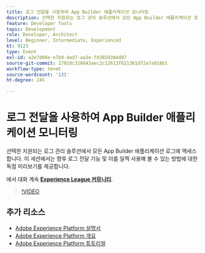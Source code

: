 ```yaml
---
title: 로그 전달을 사용하여 App Builder 애플리케이션 모니터링
description: 선택한 지원되는 로그 관리 솔루션에서 모든 App Builder 애플리케이션 로그에 액세스합니다. 이 세션에서는 향후 로그 전달 기능 및 이를 일찍 사용해 볼 수 있는 방법에 대한 독점 미리보기를 제공합니다.
feature: Developer Tools
topic: Development
role: Developer, Architect
level: Beginner, Intermediate, Experienced
kt: 9123
type: Event
exl-id: a2e7d00e-e7b9-4ad7-aa3e-fd3850384d07
source-git-commit: 1792dc318643aec2c12613f621361d72a7a918b1
workflow-type: tm+mt
source-wordcount: '131'
ht-degree: 24%

---
```


# 로그 전달을 사용하여 App Builder 애플리케이션 모니터링

선택한 지원되는 로그 관리 솔루션에서 모든 App Builder 애플리케이션 로그에 액세스합니다. 이 세션에서는 향후 로그 전달 기능 및 이를 일찍 사용해 볼 수 있는 방법에 대한 독점 미리보기를 제공합니다.

에서 대화 계속 **[Experience League 커뮤니티](https://adobe.ly/3zXM3rp)**.

>[!VIDEO](https://video.tv.adobe.com/v/337568/?quality=12&learn=on&hidetitle=true)

## 추가 리소스

- [Adobe Experience Platform 설명서](https://experienceleague.adobe.com/docs/experience-platform.html)
- [Adobe Experience Platform 개요](https://experienceleague.adobe.com/docs/experience-platform/landing/home.html?lang=ko)
- [Adobe Experience Platform 튜토리얼](https://experienceleague.adobe.com/docs/platform-learn/tutorials/overview.html?lang=en)
